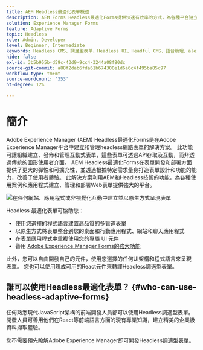 ```yaml
---
title: AEM Headless最適化表單概述
description: AEM Forms Headless最適化Forms提供快速有效率的方式，為各種平台建立表單，包括Headless或Headful CMS、React應用程式、單頁應用程式(SPA)、Web應用程式、行動應用程式、Amazon Alexa、Google助理、WhatsApp等。 使用Headless最適化Forms，您可以簡化建立表單的程式，讓您更輕鬆地跨不同裝置和平台從使用者收集資料。
solution: Experience Manager Forms
feature: Adaptive Forms
topic: Headless
role: Admin, Developer
level: Beginner, Intermediate
keywords: Headless CMS、調適型表單、Headless UI、Headful CMS、語音助理、alexa、聊天機器人、WhatsApp架構
hide: false
exl-id: 3b5b955b-d59c-43d9-9cc4-3244a08f80dc
source-git-commit: a88f2dab6fda61b674300e1d6a6c4f495ba85c97
workflow-type: tm+mt
source-wordcount: '353'
ht-degree: 12%

---
```


# 簡介

Adobe Experience Manager (AEM) Headless最適化Forms是在Adobe Experience Manager平台中建立和管理headless網路表單的解決方案。 此功能可讓組織建立、發佈和管理互動式表單，這些表單可透過API存取及互動，而非透過傳統的圖形使用者介面。 AEM Headless最適化Forms在表單開發和部署方面提供了更大的彈性和可擴充性，並透過根據特定需求量身打造表單設計和功能的能力，改善了使用者體驗。 此解決方案利用AEM和Headless技術的功能，為各種使用案例和應用程式建立、管理和部署Web表單提供強大的平台。

![在任何網站、應用程式或非視覺化互動中建立並以原生方式呈現表單](/help/assets/headless-forms-for-any-device.jpeg)

Headless 最適化表單可協助您：

* 使用您選擇的程式語言建置高品質的多管道表單
* 以原生方式將表單整合到您的桌面和行動應用程式、網站和聊天應用程式
* 在表單應用程式中重複使用您的專屬 UI 元件
* 善用 [Adobe Experience Manager Forms的強大功能](https://experienceleague.adobe.com/docs/experience-manager-65/forms/getting-started/introduction-aem-forms.html)

此外，您可以自由開發自己的元件，使用您選擇的任何UI架構和程式語言來呈現表單。 您也可以使用現成可用的React元件來轉譯Headless調適型表單。

## 誰可以使用Headless最適化表單？ {#who-can-use-headless-adaptive-forms}

任何熟悉現代JavaScript架構的前端開發人員都可以使用Headless調適型表單。 開發人員可善用他們在React等前端語言方面的現有專業知識，建立精美的企業級資料擷取體驗。

您不需要預先瞭解Adobe Experience Manager即可開發Headless調適型表單。

<!-- 
## How to join the early adopter program? {#how-to-join-early-adopter-forms}

The service is available for AEM Forms as a Cloud Service and AEM 6.5.16.0 Forms or later On-Premise term customers and Adobe-Managed Service enterprise customers. Send an email to [headlessadaptiveforms@adobe.com](mailto:headlessadaptiveforms@adobe.com) from your official email ID to join the early adopter program. 

-->